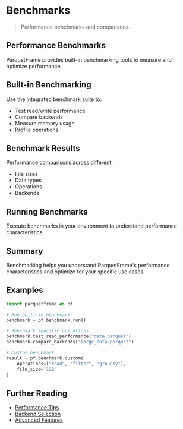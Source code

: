 # Benchmarks

> Performance benchmarks and comparisons.

## Performance Benchmarks

ParquetFrame provides built-in benchmarking tools to measure and optimize performance.

## Built-in Benchmarking

Use the integrated benchmark suite to:
- Test read/write performance
- Compare backends
- Measure memory usage
- Profile operations

## Benchmark Results

Performance comparisons across different:
- File sizes
- Data types
- Operations
- Backends

## Running Benchmarks

Execute benchmarks in your environment to understand performance characteristics.

## Summary

Benchmarking helps you understand ParquetFrame's performance characteristics and optimize for your specific use cases.

## Examples

```python
import parquetframe as pf

# Run built-in benchmark
benchmark = pf.benchmark.run()

# Benchmark specific operations
benchmark.test_read_performance("data.parquet")
benchmark.compare_backends("large_data.parquet")

# Custom benchmark
result = pf.benchmark.custom(
    operations=["read", "filter", "groupby"],
    file_size="1GB"
)
```

## Further Reading

- [Performance Tips](../analytics-statistics/benchmarks.md)
- [Backend Selection](legacy-migration/phase1-backends.md)
- [Advanced Features](legacy-migration/phase1-overview.md)
